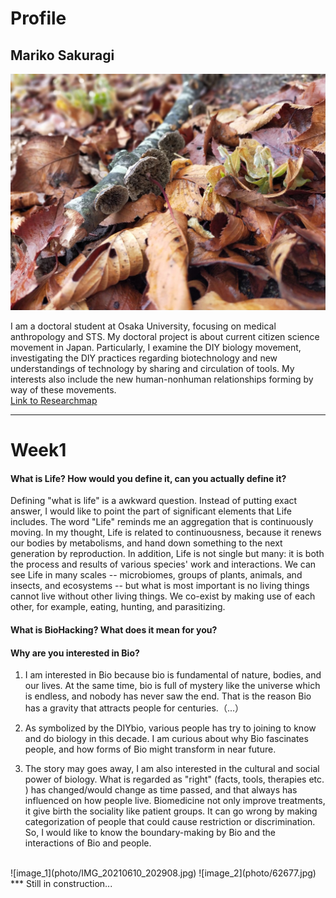# Profile

## Mariko Sakuragi

![image_profile](photo/139282151_412049590032179_3432442983651064912_n.jpg)

I am a doctoral student at Osaka University, focusing on medical anthropology and STS. My doctoral project is about current citizen science movement in Japan. Particularly, I examine the DIY biology movement, investigating the DIY practices regarding biotechnology and new understandings of technology by sharing and circulation of tools. My interests also include the new human-nonhuman relationships forming by way of these movements.  
[Link to Researchmap](https://researchmap.jp/marikosakuragi)  
***
# Week1

#### What is Life? How would you define it, can you actually define it?
Defining "what is life" is a awkward question. Instead of putting exact answer, I would like to point the part of significant elements that Life includes. The word "Life" reminds me an aggregation that is continuously moving. In my thought, Life is related to continuousness, because it renews our bodies by metabolisms, and hand down something to the next generation by reproduction. In addition, Life is not single but many: it is both the process and results of various species' work and interactions. We can see Life in many scales -- microbiomes, groups of plants, animals, and insects, and ecosystems -- but what is most important is no living things cannot live without other living things. We co-exist by making use of each other, for example, eating, hunting, and  parasitizing. 

#### What is BioHacking? What does it mean for you?


#### Why are you interested in Bio?
1. I am interested in Bio because bio is fundamental of nature, bodies, and our lives. At the same time, bio is full of mystery like the universe which is endless, and nobody has never saw the end. That is the reason Bio has a gravity that attracts people for centuries.（...）

2. As symbolized by the DIYbio, various people has try to joining to know and do biology in this decade. I am curious about why Bio fascinates people, and how forms of Bio might transform in near future.

3. The story may goes away, I am also interested in the cultural and social power of biology. What is regarded as "right" (facts, tools, therapies etc. ) has changed/would change as time passed, and that always has influenced on how people live. Biomedicine not only improve treatments, it give birth the sociality like patient groups. It can go wrong by making categorization of people that could cause restriction or discrimination. So, I would like to know the boundary-making by Bio and the interactions of Bio and people.
<br>
![image_1](photo/IMG_20210610_202908.jpg)
![image_2](photo/62677.jpg)
<br>
***
Still in construction...
